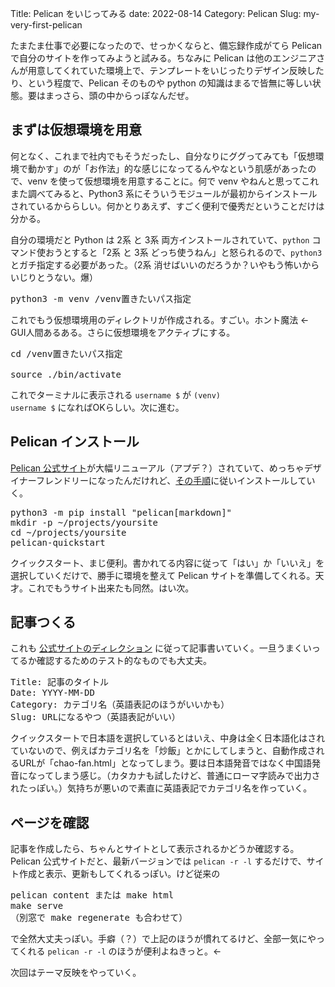 Title: Pelican をいじってみる
date: 2022-08-14
Category: Pelican
Slug: my-very-first-pelican

<main>
たまたま仕事で必要になったので、せっかくならと、備忘録作成がてら Pelican で自分のサイトを作ってみようと試みる。ちなみに Pelican は他のエンジニアさんが用意してくれていた環境上で、テンプレートをいじったりデザイン反映したり、という程度で、Pelican そのものや python の知識はまるで皆無に等しい状態。要はまっさら、頭の中からっぽなんだぜ。

## まずは仮想環境を用意

何となく、これまで社内でもそうだったし、自分なりにググってみても「仮想環境で動かす」のが「お作法」的な感じになってるんやなという肌感があったので、venv を使って仮想環境を用意することに。何で venv やねんと思ってこれまた調べてみると、Python3 系にそういうモジュールが最初からインストールされているかららしい。何かとりあえず、すごく便利で優秀だということだけは分かる。

自分の環境だと Python は 2系 と 3系 両方インストールされていて、<code>python</code> コマンド使おうとすると「2系 と 3系 どっち使うねん」と怒られるので、<code>python3</code> とガチ指定する必要があった。（2系 消せばいいのだろうか？いやもう怖いからいじりとうない。爆）

<pre>python3 -m venv /venv置きたいパス指定</pre>

これでもう仮想環境用のディレクトリが作成される。すごい。ホント魔法 ← GUI人間あるある。さらに仮想環境をアクティブにする。

<pre>
cd /venv置きたいパス指定<br>
source ./bin/activate
</pre>

これでターミナルに表示される <code>username $</code> が <code>(venv) username $</code> になればOKらしい。次に進む。

## Pelican インストール

<a href="https://getpelican.com/" target="_blank">Pelican 公式サイト</a>が大幅リニューアル（アプデ？）されていて、めっちゃデザイナーフレンドリーになったんだけれど、<a href="https://getpelican.com/#quickstart" target="_blank">その手順</a>に従いインストールしていく。

<pre>
python3 -m pip install "pelican[markdown]"
mkdir -p ~/projects/yoursite
cd ~/projects/yoursite
pelican-quickstart
</pre>

クイックスタート、まじ便利。書かれてる内容に従って「はい」か「いいえ」を選択していくだけで、勝手に環境を整えて Pelican サイトを準備してくれる。天才。これでもうサイト出来たも同然。はい次。

## 記事つくる

これも <a href="https://getpelican.com/#quickstart" target="_blank">公式サイトのディレクション</a> に従って記事書いていく。一旦うまくいってるか確認するためのテスト的なものでも大丈夫。

<pre>
Title: 記事のタイトル
Date: YYYY-MM-DD
Category: カテゴリ名（英語表記のほうがいいかも）
Slug: URLになるやつ（英語表記がいい）
</pre>

クイックスタートで日本語を選択しているとはいえ、中身は全く日本語化はされていないので、例えばカテゴリ名を「炒飯」とかにしてしまうと、自動作成されるURLが「chao-fan.html」となってしまう。要は日本語発音ではなく中国語発音になってしまう感じ。（カタカナも試したけど、普通にローマ字読みで出力されたっぽい。）気持ちが悪いので素直に英語表記でカテゴリ名を作っていく。

## ページを確認

記事を作成したら、ちゃんとサイトとして表示されるかどうか確認する。 Pelican 公式サイトだと、最新バージョンでは <code>pelican -r -l</code> するだけで、サイト作成と表示、更新もしてくれるっぽい。けど従来の

<pre>
pelican content または make html
make serve
（別窓で make regenerate も合わせて）
</pre>

で全然大丈夫っぽい。手癖（？）で上記のほうが慣れてるけど、全部一気にやってくれる <code>pelican -r -l</code> のほうが便利よねきっと。←

次回はテーマ反映をやっていく。
</main>
